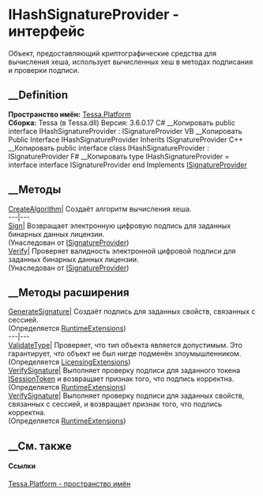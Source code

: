 # IHashSignatureProvider - интерфейс
Объект, предоставляющий криптографические средства для вычисления хеша,
использует вычисленных хеш в методах подписания и проверки подписи.
## __Definition
 **Пространство имён:** [Tessa.Platform](N_Tessa_Platform.htm)  
 **Сборка:** Tessa (в Tessa.dll) Версия: 3.6.0.17
C# __Копировать
     public interface IHashSignatureProvider : ISignatureProvider
VB __Копировать
     Public Interface IHashSignatureProvider
    	Inherits ISignatureProvider
C++ __Копировать
     public interface class IHashSignatureProvider : ISignatureProvider
F# __Копировать
     type IHashSignatureProvider = 
        interface
            interface ISignatureProvider
        end
Implements
    [ISignatureProvider](T_Tessa_Platform_ISignatureProvider.htm)
##  __Методы
[CreateAlgorithm](M_Tessa_Platform_IHashSignatureProvider_CreateAlgorithm.htm)|
Создаёт алгоритм вычисления хеша.  
---|---  
[Sign](M_Tessa_Platform_ISignatureProvider_Sign.htm)|  Возвращает электронную
цифровую подпись для заданных бинарных данных лицензии.  
(Унаследован от [ISignatureProvider](T_Tessa_Platform_ISignatureProvider.htm))  
[Verify](M_Tessa_Platform_ISignatureProvider_Verify.htm)|  Проверяет
валидность электронной цифровой подписи для заданных бинарных данных лицензии.  
(Унаследован от [ISignatureProvider](T_Tessa_Platform_ISignatureProvider.htm))  
##  __Методы расширения
[GenerateSignature](M_Tessa_Platform_Runtime_RuntimeExtensions_GenerateSignature.htm)|
Создаёт подпись для заданных свойств, связанных с сессией.  
(Определяется
[RuntimeExtensions](T_Tessa_Platform_Runtime_RuntimeExtensions.htm))  
---|---  
[ValidateType](M_Tessa_Platform_Licensing_LicensingExtensions_ValidateType.htm)|
Проверяет, что тип объекта является допустимым. Это гарантирует, что объект не
был нигде подменён злоумышленником.  
(Определяется
[LicensingExtensions](T_Tessa_Platform_Licensing_LicensingExtensions.htm))  
[VerifySignature](M_Tessa_Platform_Runtime_RuntimeExtensions_VerifySignature_1.htm)|
Выполняет проверку подписи для заданного токена
[ISessionToken](T_Tessa_Platform_Runtime_ISessionToken.htm) и возвращает
признак того, что подпись корректна.  
(Определяется
[RuntimeExtensions](T_Tessa_Platform_Runtime_RuntimeExtensions.htm))  
[VerifySignature](M_Tessa_Platform_Runtime_RuntimeExtensions_VerifySignature.htm)|
Выполняет проверку подписи для заданных свойств, связанных с сессией, и
возвращает признак того, что подпись корректна.  
(Определяется
[RuntimeExtensions](T_Tessa_Platform_Runtime_RuntimeExtensions.htm))  
##  __См. также
#### Ссылки
[Tessa.Platform - пространство имён](N_Tessa_Platform.htm)

